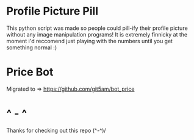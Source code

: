 # Profile Picture Pill
This python script was made so people could pill-ify their profile picture without any image manipulation programs!
It is extremely finnicky at the moment i'd reccomend just playing with the numbers until you get something normal :)
# Price Bot
Migrated to => https://github.com/git5am/bot_price
# ^ - ^
Thanks for checking out this repo \(^-^)/
